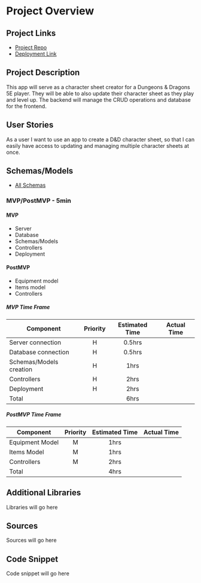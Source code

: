 # Project Overview

## Project Links

- [Project Repo](https://github.com/daffodil-dragons/Project-03-API)
- [Deployment Link]()

## Project Description

This app will serve as a character sheet creator for a Dungeons & Dragons 5E player. They will be able to also update their character sheet as they play and level up. The backend will manage the CRUD operations and database for the frontend.

## User Stories

As a user I want to use an app to create a D&D character sheet, so that I can easily have access to updating and managing multiple character sheets at once.

## Schemas/Models

- [All Schemas](https://drive.google.com/file/d/1BUWXXWHtOAMqUNXJpagbGh83Citfd-ex/view?usp=sharing)

### MVP/PostMVP - 5min

#### MVP

- Server
- Database
- Schemas/Models
- Controllers
- Deployment

#### PostMVP

- Equipment model
- Items model
- Controllers

##### MVP Time Frame

| Component               | Priority | Estimated Time | Actual Time |
| ----------------------- | :------: | :------------: | :---------: |
| Server connection       |    H     |     0.5hrs     |             |
| Database connection     |    H     |     0.5hrs     |             |
| Schemas/Models creation |    H     |      1hrs      |             |
| Controllers             |    H     |      2hrs      |             |
| Deployment              |    H     |      2hrs      |             |
| Total                   |          |      6hrs      |             |

##### PostMVP Time Frame

| Component       | Priority | Estimated Time | Actual Time |
| --------------- | :------: | :------------: | :---------: |
| Equipment Model |    M     |      1hrs      |             |
| Items Model     |    M     |      1hrs      |             |
| Controllers     |    M     |      2hrs      |             |
| Total           |          |      4hrs      |             |

## Additional Libraries

Libraries will go here

## Sources

Sources will go here

## Code Snippet

Code snippet will go here

```js

```
